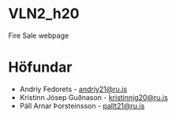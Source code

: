 # VLN2_h20
Fire Sale webpage


# Höfundar

- Andriy Fedorets - andriy21@ru.is
- Kristinn Jósep Guðnason - kristinnjg20@ru.is
- Páll Arnar Þorsteinsson - pallt21@ru.is
